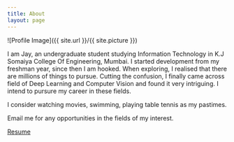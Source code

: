 ```yaml
---
title: About
layout: page
---
```

![Profile Image]({{ site.url }}/{{ site.picture }})

I am Jay, an undergraduate student studying Information Technology in K.J Somaiya College Of Engineering, Mumbai. I started development from my freshman year, since then I am hooked. When exploring, I realised that there are millions of things to pursue. Cutting the confusion, I finally came across field of Deep Learning and Computer Vision and found it very intriguing. I intend to pursure my career in these fields.

I consider watching movies, swimming, playing table tennis as my pastimes.

Email me for any opportunities in the fields of my interest.

[Resume](jaykanakiya.pdf)
